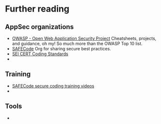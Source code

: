 # Further reading

## AppSec organizations
* [OWASP - Open Web Application Security Project](https://owasp.org) Cheatsheets, projects, and guidance, oh my! So much more than the OWASP Top 10 list.
* [SAFECode](https://safecode.org) Org for sharing secure best practices.
* [SEI CERT Coding Standards](https://wiki.sei.cmu.edu/confluence/display/seccode/SEI+CERT+Coding+Standards)
* 


## Training
* [SAFECode secure coding training videos](https://safecode.org/training)
* 

## Tools
* 

